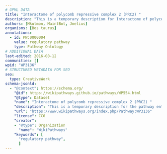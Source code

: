 ```yaml
---
# GPML DATA
title: "Interactome of polycomb repressive complex 2 (PRC2) "
description: "This is a temporary description for Interactome of polycomb repressive complex 2 (PRC2) "
authors: [Mkutmon, MaintBot, Jmelius]
organisms: [Bos taurus]
annotations:
  - id: PW:0000004
    value: regulatory pathway
    type: Pathway Ontology
# ADDITIONAL DATA
last-edited: 2016-08-12
communities: []
wpid: "WP3136"
# STRUCTURED METADATA FOR SEO
seo:
  type: CreativeWork
schema-jsonld:
  - "@context": https://schema.org/
    "@id": https://wikipathways.github.io/pathways/WP554.html
    "@type": Dataset
    "name": "Interactome of polycomb repressive complex 2 (PRC2) "
    "description": "This is a temporary description for the pathway entitled: Interactome of polycomb repressive complex 2 (PRC2) "
    "url": "https://www.wikipathways.org/index.php/Pathway:WP3136"
    "license": CC0
    "creator":
    - "@type": Organization
      "name": "WikiPathways"
    "keywords": [
      "regulatory pathway",
      ]
---
```

